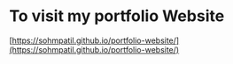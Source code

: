# To visit my portfolio Website
[https://sohmpatil.github.io/portfolio-website/](https://sohmpatil.github.io/portfolio-website/)
